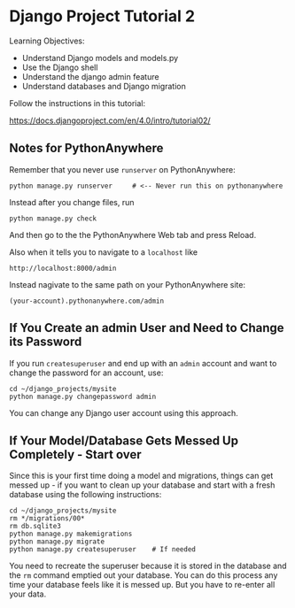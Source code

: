 
Django Project Tutorial 2
=========================

Learning Objectives:

* Understand Django models and models.py
* Use the Django shell
* Understand the django admin feature
* Understand databases and Django migration

Follow the instructions in this tutorial:

https://docs.djangoproject.com/en/4.0/intro/tutorial02/

Notes for PythonAnywhere
------------------------

Remember that you never use `runserver` on PythonAnywhere:

    python manage.py runserver     # <-- Never run this on pythonanywhere

Instead after you change files, run

    python manage.py check

And then go to the the PythonAnywhere Web tab and press Reload.

Also when it tells you to navigate to a `localhost` like

    http://localhost:8000/admin

Instead nagivate to the same path on your PythonAnywhere site:

    (your-account).pythonanywhere.com/admin

If You Create an admin User and Need to Change its Password
------------------------------------------------------------

If you run `createsuperuser` and end up with an `admin` account and want to
change the password for an account, use:

    cd ~/django_projects/mysite
    python manage.py changepassword admin

You can change any Django user account using this approach.

If Your Model/Database Gets Messed Up Completely - Start over
-------------------------------------------------------------

Since this is your first time doing a model and migrations, things can
get messed up - if you want to clean up your database and start with a
fresh database using the following instructions:

    cd ~/django_projects/mysite
    rm */migrations/00*
    rm db.sqlite3
    python manage.py makemigrations
    python manage.py migrate
    python manage.py createsuperuser    # If needed

You need to recreate the superuser because it is stored in the database
and the `rm` command emptied out your database.  You can do
this process any time your database feels like it is messed up.  But
you have to re-enter all your data.

